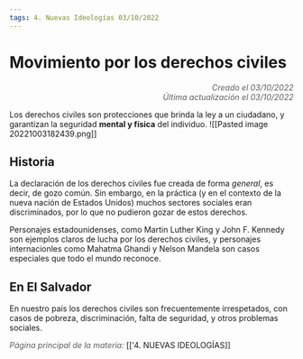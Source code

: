 ```yaml
---
tags: 4. Nuevas Ideologías 03/10/2022
---
```


# Movimiento por los derechos civiles
<div style="text-align: right; opacity: 0.7; font-style: italic;">Creado el 03/10/2022</div>
<div style="text-align: right; opacity: 0.7; font-style: italic;">Última actualización el 03/10/2022</div>

Los derechos civiles son protecciones que brinda la ley a un ciudadano, y garantizan la seguridad **mental y física** del individuo.
![[Pasted image 20221003182439.png]]

## Historia
La declaración de los derechos civiles fue creada de forma *general*, es decir, de gozo común. Sin embargo, en la práctica (y en el contexto de la nueva nación de Estados Unidos) muchos sectores sociales eran discriminados, por lo que no pudieron gozar de estos derechos.

Personajes estadounidenses, como Martin Luther King y John F. Kennedy son ejemplos claros de lucha por los derechos civiles, y personajes internacionles como Mahatma Ghandi y Nelson Mandela son casos especiales que todo el mundo reconoce.

## En El Salvador
En nuestro país los derechos civiles son frecuentemente irrespetados, con casos de pobreza, discriminación, falta de seguridad, y otros problemas sociales.

<span style="opacity: 0.7; font-style: italic;">Página principal de la materia:</span> [['4. NUEVAS IDEOLOGÍAS]]